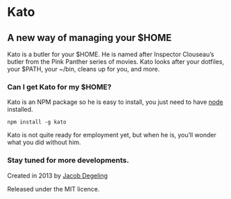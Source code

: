 # Kato
## A new way of managing your $HOME

Kato is a butler for your $HOME. He is named after Inspector Clouseau&rsquo;s
butler from the Pink Panther series of movies. Kato looks after your dotfiles,
your $PATH, your ~/bin, cleans up for you, and more.

### Can I get Kato for my $HOME?

Kato is an NPM package so he is easy to install, you just need to have
[node](http://nodejs.org/) installed.

`npm install -g kato`

Kato is not quite ready for employment yet, but when he is, you&rsquo;ll
wonder what you did without him.

### Stay tuned for more developments.

Created in 2013 by [Jacob Degeling](mailto:me@jacobdegeling.com) 

Released under the MIT licence.
